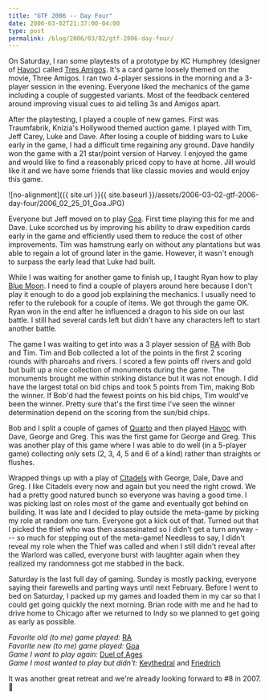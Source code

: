 ```yaml
---
title: "GTF 2006 -- Day Four"
date: 2006-03-02T21:37:00-04:00
type: post
permalink: /blog/2006/03/02/gtf-2006-day-four/
---
```

On Saturday, I ran some playtests of a prototype by KC Humphrey (designer of [Havoc](https://www.boardgamegeek.com/game/19363)) called [Tres Amigos](https://www.sunrivergames.com/site_pages/show/12). It's a card game loosely themed on the movie, Three Amigos. I ran two 4-player sessions in the morning and a 3-player session in the evening. Everyone liked the mechanics of the game including a couple of suggested variants. Most of the feedback centered around improving visual cues to aid telling 3s and Amigos apart.

After the playtesting, I played a couple of new games. First was Traumfabrik, Knizia's Hollywood themed auction game. I played with Tim, Jeff Carey, Luke and Dave. After losing a couple of bidding wars to Luke early in the game, I had a difficult time regaining any ground. Dave handily won the game with a 21 star/point version of Harvey. I enjoyed the game and would like to find a reasonably priced copy to have at home. Jill would like it and we have some friends that like classic movies and would enjoy this game.

![no-alignment]({{ site.url }}{{ site.baseurl }}/assets/2006-03-02-gtf-2006-day-four/2006_02_25_01_Goa.JPG)

Everyone but Jeff moved on to play [Goa](https://www.boardgamegeek.com/game/9216). First time playing this for me and Dave. Luke scorched us by improving his ability to draw expedition cards early in the game and efficiently used them to reduce the cost of other improvements. Tim was hamstrung early on without any plantations but was able to regain a lot of ground later in the game. However, it wasn't enough to surpass the early lead that Luke had built.

While I was waiting for another game to finish up, I taught Ryan how to play [Blue Moon](https://www.boardgamegeek.com/game/9446). I need to find a couple of players around here because I don't play it enough to do a good job explaining the mechanics. I usually need to refer to the rulebook for a couple of items. We got through the game OK. Ryan won in the end after he influenced a dragon to his side on our last battle. I still had several cards left but didn't have any characters left to start another battle.

The game I was waiting to get into was a 3 player session of [RA](https://www.boardgamegeek.com/game/12) with Bob and Tim. Tim and Bob collected a lot of the points in the first 2 scoring rounds with pharoahs and rivers. I scored a few points off rivers and gold but built up a nice collection of monuments during the game. The monuments brought me within striking distance but it was not enough. I did have the largest total on bid chips and took 5 points from Tim, making Bob the winner. If Bob'd had the fewest points on his bid chips, Tim would've been the winner. Pretty sure that's the first time I've seen the winner determination depend on the scoring from the sun/bid chips.

Bob and I split a couple of games of [Quarto](https://www.boardgamegeek.com/game/681) and then played [Havoc](https://www.boardgamegeek.com/game/19363) with Dave, George and Greg. This was the first game for George and Greg. This was another play of this game where I was able to do well (in a 5-player game) collecting only sets (2, 3, 4, 5 and 6 of a kind) rather than straights or flushes.

Wrapped things up with a play of [Citadels](https://www.boardgamegeek.com/game/478) with George, Dale, Dave and Greg. I like Citadels every now and again but you need the right crowd. We had a pretty good natured bunch so everyone was having a good time. I was picking last on roles most of the game and eventually got behind on building. It was late and I decided to play outside the meta-game by picking my role at random one turn. Everyone got a kick out of that. Turned out that I picked the thief who was then assassinated so I didn't get a turn anyway --- so much for stepping out of the meta-game! Needless to say, I didn't reveal my role when the Thief was called and when I still didn't reveal after the Warlord was called, everyone burst with laughter again when they realized my randomness got me stabbed in the back.

Saturday is the last full day of gaming. Sunday is mostly packing, everyone saying their farewells and parting ways until next February. Before I went to bed on Saturday, I packed up my games and loaded them in my car so that I could get going quickly the next morning. Brian rode with me and he had to drive home to Chicago after we returned to Indy so we planned to get going as early as possible.

_Favorite old (to me) game played:_ [RA](https://www.boardgamegeek.com/game/12)  
_Favorite new (to me) game played:_ [Goa](https://www.boardgamegeek.com/game/9216)  
_Game I want to play again:_ [Duel of Ages](https://www.boardgamegeek.com/game/6050)  
_Game I most wanted to play but didn't:_ [Keythedral](https://www.boardgamegeek.com/game/4099) and [Friedrich](https://www.boardgamegeek.com/game/12891)

It was another great retreat and we're already looking forward to #8 in 2007. 🙂
